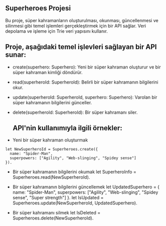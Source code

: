 ## Superheroes Projesi
Bu proje, süper kahramanların oluşturulması, okunması, güncellenmesi ve silinmesi gibi temel işlemleri gerçekleştirmek için bir API sağlar. Veri depolama ve işleme için Trie veri yapısını kullanır.

## Proje, aşağıdaki temel işlevleri sağlayan bir API sunar:

- create(superhero: Superhero): Yeni bir süper kahraman oluşturur ve bir süper kahraman kimliği döndürür.
- read(superheroId: SuperheroId): Belirli bir süper kahramanın bilgilerini okur.
- update(superheroId: SuperheroId, superhero: Superhero): Varolan bir süper kahramanın bilgilerini günceller.
- delete(superheroId: SuperheroId): Bir süper kahramanı siler.

  ## API'nin kullanımıyla ilgili örnekler:

- Yeni bir süper kahraman oluşturmak
```
let NewSuperheroId = Superheroes.create({
  name: "Spider-Man",
  superpowers: ["Agility", "Web-slinging", "Spidey sense"]
}).
```
- Bir süper kahramanın bilgilerini okumak
let SuperheroInfo = Superheroes.read(NewSuperheroId).

- Bir süper kahramanın bilgilerini güncellemek
let UpdatedSuperhero = {
  name: "Spider-Man",
  superpowers: ["Agility", "Web-slinging", "Spidey sense", "Super strength"]
}.
let IsUpdated = Superheroes.update(NewSuperheroId, UpdatedSuperhero).

- Bir süper kahramanı silmek
let IsDeleted = Superheroes.delete(NewSuperheroId).
